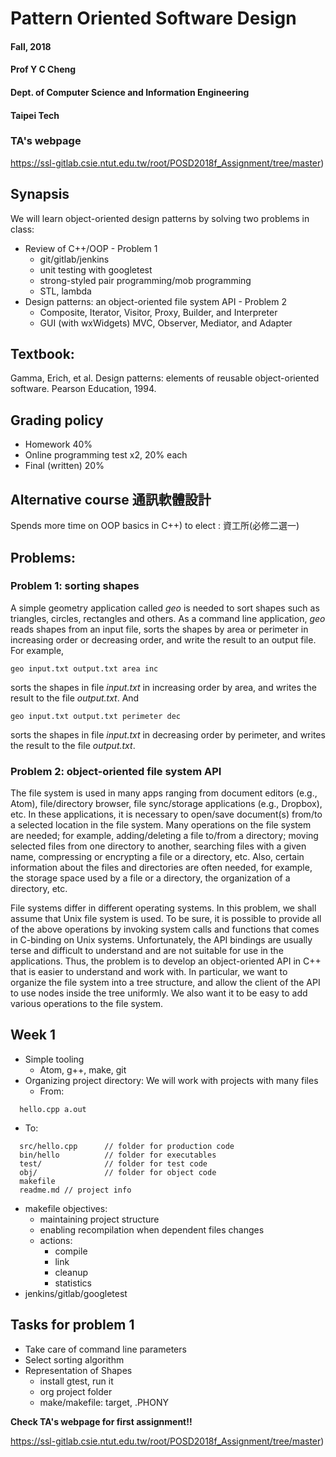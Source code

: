 # Pattern Oriented Software Design
#### Fall, 2018
#### Prof Y C Cheng
#### Dept. of Computer Science and Information Engineering
#### Taipei Tech

### TA's webpage
https://ssl-gitlab.csie.ntut.edu.tw/root/POSD2018f_Assignment/tree/master)

## Synapsis

We will learn object-oriented design patterns by solving two problems in class:
- Review of C++/OOP - Problem 1
  - git/gitlab/jenkins
  - unit testing with googletest  
  - strong-styled pair programming/mob programming
  - STL, lambda
- Design patterns: an object-oriented file system API - Problem 2
  - Composite, Iterator, Visitor, Proxy, Builder, and Interpreter
  - GUI (with wxWidgets) MVC, Observer, Mediator, and Adapter

## Textbook:
Gamma, Erich, et al. Design patterns: elements of reusable object-oriented software. Pearson Education, 1994.

## Grading policy

- Homework 40%
- Online programming test x2, 20% each
- Final (written) 20%

## Alternative course 通訊軟體設計

 Spends more time on OOP basics in C++) to elect : 資工所(必修二選一)

## Problems:

### Problem 1: sorting shapes

A simple geometry application called _geo_ is needed to sort shapes such as triangles, circles, rectangles and others. As a command line application, _geo_ reads shapes from an input file, sorts the shapes by area or perimeter in increasing order or decreasing order, and write the result to an output file. For example,
```
geo input.txt output.txt area inc
```
sorts the shapes in file _input.txt_ in increasing order by area, and writes the result to the file _output.txt_. And
```
geo input.txt output.txt perimeter dec
```
sorts the shapes in file _input.txt_ in decreasing order by perimeter, and writes the result to the file _output.txt_.

### Problem 2: object-oriented file system API

The file system is used in many apps ranging from document editors (e.g., Atom), file/directory browser, file sync/storage applications (e.g., Dropbox), etc. In these applications, it is necessary to open/save document(s) from/to a selected location in the file system. Many operations on the file system are needed; for example, adding/deleting a file to/from a directory; moving selected files from one directory to another, searching files with a given name, compressing or encrypting a file or a directory, etc. Also, certain information about the files and directories are often needed, for example, the storage space used by a file or a directory, the organization of a directory, etc.

File systems differ in different operating systems. In this problem, we shall assume that Unix file system is used. To be sure, it is possible to provide all of the above operations by invoking system calls and functions that comes in C-binding on Unix systems. Unfortunately, the API bindings are usually terse and difficult to understand and are not suitable for use in the applications. Thus, the problem is to develop an object-oriented API in C++ that is easier to understand and work with. In particular, we want to organize the file system into a tree structure, and allow the client of the API to use nodes inside the tree uniformly. We also want it to be easy to add various operations to the file system.

## Week 1

- Simple tooling
  - Atom, g++, make, git
- Organizing project directory: We will work with projects with many files
  - From:
```
  hello.cpp a.out
```
  - To:
```
  src/hello.cpp      // folder for production code
  bin/hello          // folder for executables
  test/              // folder for test code
  obj/               // folder for object code
  makefile
  readme.md // project info
```
- makefile objectives:
  - maintaining project structure
  - enabling recompilation when dependent files changes
  - actions:
    - compile
    - link
    - cleanup
    - statistics
- jenkins/gitlab/googletest

## Tasks for problem 1
- Take care of command line parameters
- Select sorting algorithm
- Representation of Shapes
  - install gtest, run it
  - org project folder
  - make/makefile: target, .PHONY

__Check TA's webpage for first assignment!!__

https://ssl-gitlab.csie.ntut.edu.tw/root/POSD2018f_Assignment/tree/master)
